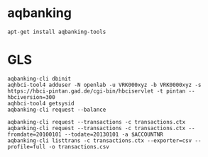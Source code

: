 # aqbanking

    apt-get install aqbanking-tools

# GLS

    aqbanking-cli dbinit
    aqhbci-tool4 adduser -N openlab -u VRK000xyz -b VRK0000xyz -s https://hbci-pintan.gad.de/cgi-bin/hbciservlet -t pintan --hbciversion=300
    aqhbci-tool4 getsysid
    aqbanking-cli request --balance

    aqbanking-cli request --transactions -c transactions.ctx
    aqbanking-cli request --transactions -c transactions.ctx --fromdate=20100101 --todate=20130101 -a $ACCOUNTNR
    aqbanking-cli listtrans -c transactions.ctx --exporter=csv --profile=full -o transactions.csv

